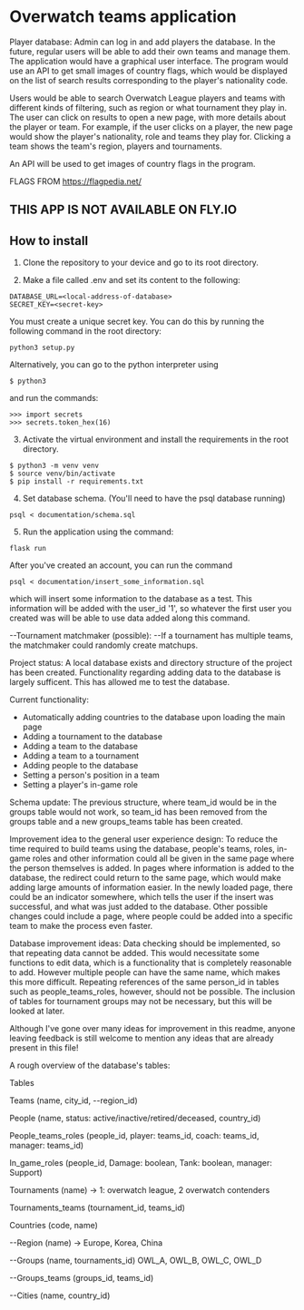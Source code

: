 # Overwatch teams application



Player database:
Admin can log in and add players the database. In the future, regular users will be able to add their own teams and manage them. The application would have a graphical user interface. The program would use an API to get small images of country flags, which would be displayed on the list of search results corresponding to the player's nationality code.

Users would be able to search Overwatch League players and teams with different kinds of filtering, such as region or what tournament they play in. The user can click on results to open a new page, with more details about the player or team. For example, if the user clicks on a player, the new page would show the player's nationality, role and teams they play for. Clicking a team shows the team's region, players and tournaments.

An API will be used to get images of country flags in the program.

FLAGS FROM https://flagpedia.net/

## THIS APP IS NOT AVAILABLE ON FLY.IO

## How to install

1. Clone the repository to your device and go to its root directory.

2. Make a file called .env and set its content to the following:
```
DATABASE_URL=<local-address-of-database>
SECRET_KEY=<secret-key>
```
You must create a unique secret key. You can do this by running the following command in the root directory:
```
python3 setup.py
```
Alternatively, you can go to the python interpreter using
```
$ python3
```
and run the commands:   
```
>>> import secrets
>>> secrets.token_hex(16)
```

3. Activate the virtual environment and install the requirements in the root directory.
```
$ python3 -m venv venv
$ source venv/bin/activate
$ pip install -r requirements.txt
```

4. Set database schema. (You'll need to have the psql database running)
```
psql < documentation/schema.sql
```

5.  Run the application using the command:
```
flask run
```

After you've created an account, you can run the command
```
psql < documentation/insert_some_information.sql
```
which will insert some information to the database as a test.
This information will be added with the user_id '1', so whatever the first user you created was will be able to use data added along this command.


--Tournament matchmaker (possible):
--If a tournament has  multiple teams, the matchmaker could randomly create matchups.


Project status:
A local database exists and directory structure of the project has been created. Functionality regarding adding data to the database is largely sufficent. This has allowed me to test the database.

Current functionality:
- Automatically adding countries to the database upon loading the main page
- Adding a tournament to the database
- Adding a team to the database
- Adding a team to a tournament
- Adding people to the database
- Setting a person's position in a team
- Setting a player's in-game role 


Schema update:
The previous structure, where team_id would be in the groups table would not work, so team_id has been removed from the groups table and a new groups_teams table has been created.


Improvement idea to the general user experience design:
To reduce the time required to build teams using the database, people's teams, roles, in-game roles and other information could all be given in the same page where the person themselves is added. In pages where information is added to the database, the redirect could return to the same page, which would make adding large amounts of information easier. In the newly loaded page, there could be an indicator somewhere, which tells the user if the insert was successful, and what was just added to the database. Other possible changes could include a page, where people could be added into a specific team to make the process even faster. 

Database improvement ideas:
Data checking should be implemented, so that repeating data cannot be added. This would necessitate some functions to edit data, which is a functionality that is completely reasonable to add. However multiple people can have the same name, which makes this more difficult. Repeating references of the same person_id in tables such as people_teams_roles, however, should not be possible. The inclusion of tables for tournament groups may not be necessary, but this will be looked at later.

Although I've gone over many ideas for improvement in this readme, anyone leaving feedback is still welcome to mention any ideas that are already present in this file!


A rough overview of the database's tables:

Tables

Teams (name, city_id, --region_id) 

People (name, status: active/inactive/retired/deceased, country_id) 

People_teams_roles (people_id, player: teams_id, coach: teams_id, manager: teams_id)

In_game_roles (people_id, Damage: boolean, Tank: boolean, manager: Support) 

Tournaments (name) -> 1: overwatch league, 2 overwatch contenders

Tournaments_teams (tournament_id, teams_id)

Countries (code, name)

--Region (name) -> Europe, Korea, China

--Groups (name, tournaments_id) OWL_A, OWL_B, OWL_C, OWL_D

--Groups_teams (groups_id, teams_id)

--Cities (name, country_id)
	

